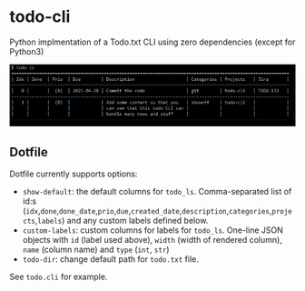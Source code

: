 # todo-cli

Python implmentation of a Todo.txt CLI using zero dependencies (except for Python3)

![todo-cli](https://github.com/snystedt/todo-cli/blob/main/example.PNG)

## Dotfile

Dotfile currently supports options:

- `show-default`: the default columns for `todo_ls`. Comma-separated list of id:s (`idx`,`done`,`done_date`,`prio`,`due`,`created_date`,`description`,`categories`,`projects`,`labels`) and any custom labels defined below.
- `custom-labels`: custom columns for labels for `todo_ls`. One-line JSON objects with `id` (label used above), `width` (width of rendered column), `name` (column name) and `type` (`int`, `str`)
- `todo-dir`: change default path for `todo.txt` file.

See `todo.cli` for example.
